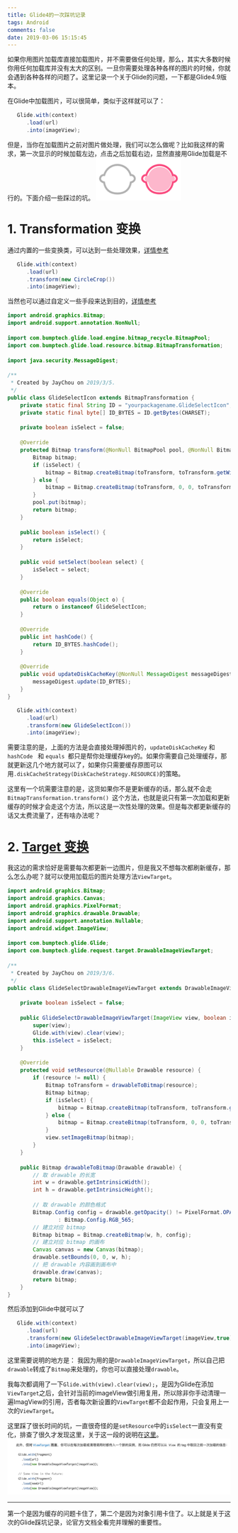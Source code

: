```yaml
---
title: Glide4的一次踩坑记录
tags: Android
comments: false
date: 2019-03-06 15:15:45
---
```

如果你用图片加载库直接加载图片，并不需要做任何处理，那么，其实大多数时候你用任何加载库并没有太大的区别。一旦你需要处理各种各样的图片的时候，你就会遇到各种各样的问题了。这里记录一个关于Glide的问题，一下都是Glide4.9版本。
<!--more-->
在Glide中加载图片，可以很简单，类似于这样就可以了：
```java
   Glide.with(context)
      .load(url)
      .into(imageView);
```
但是，当你在加载图片之前对图片做处理，我们可以怎么做呢？比如我这样的需求，第一次显示的时候加载左边，点击之后加载右边，显然直接用Glide加载是不行的。下面介绍一些踩过的坑。
![](/images/icon_spine_unselected_1.png)

# 1. Transformation 变换
通过内置的一些变换类，可以达到一些处理效果，[详情参考](https://muyangmin.github.io/glide-docs-cn/doc/transformations.html#%E5%86%85%E7%BD%AE%E7%B1%BB%E5%9E%8B)
```java
   Glide.with(context)
      .load(url)
      .transform(new CircleCrop())
      .into(imageView);
```
当然也可以通过自定义一些手段来达到目的，[详情参考](https://muyangmin.github.io/glide-docs-cn/doc/transformations.html#%E5%AE%9A%E5%88%B6%E5%8F%98%E6%8D%A2)
```java
import android.graphics.Bitmap;
import android.support.annotation.NonNull;

import com.bumptech.glide.load.engine.bitmap_recycle.BitmapPool;
import com.bumptech.glide.load.resource.bitmap.BitmapTransformation;

import java.security.MessageDigest;

/**
 * Created by JayChou on 2019/3/5.
 */
public class GlideSelectIcon extends BitmapTransformation {
    private static final String ID = "yourpackagename.GlideSelectIcon";
    private static final byte[] ID_BYTES = ID.getBytes(CHARSET);

    private boolean isSelect = false;

    @Override
    protected Bitmap transform(@NonNull BitmapPool pool, @NonNull Bitmap toTransform, int outWidth, int outHeight) {
        Bitmap bitmap;
        if (isSelect) {
            bitmap = Bitmap.createBitmap(toTransform, toTransform.getWidth() / 2, 0, toTransform.getWidth() / 2, toTransform.getHeight()); //对图片的高度的一半进行裁剪
        } else {
            bitmap = Bitmap.createBitmap(toTransform, 0, 0, toTransform.getWidth() / 2, toTransform.getHeight()); //对图片的高度的一半进行裁剪
        }
        pool.put(bitmap);
        return bitmap;
    }

    public boolean isSelect() {
        return isSelect;
    }

    public void setSelect(boolean select) {
        isSelect = select;
    }

    @Override
    public boolean equals(Object o) {
        return o instanceof GlideSelectIcon;
    }

    @Override
    public int hashCode() {
        return ID_BYTES.hashCode();
    }

    @Override
    public void updateDiskCacheKey(@NonNull MessageDigest messageDigest) {
        messageDigest.update(ID_BYTES);
    }
}
```
```java
   Glide.with(context)
      .load(url)
      .transform(new GlideSelectIcon())
      .into(imageView);
```
需要注意的是，上面的方法是会直接处理掉图片的，`updateDiskCacheKey` 和`hashCode ` 和 `equals `都只是帮你处理缓存key的。如果你需要自己处理缓存，那就更新这几个地方就可以了，如果你只需要缓存原图可以用`.diskCacheStrategy(DiskCacheStrategy.RESOURCE)`的策略。

这里有一个坑需要注意的是，这货如果你不是更新缓存的话，那么就不会走`BitmapTransformation.transform() `这个方法，也就是说只有第一次加载和更新缓存的时候才会走这个方法，所以这是一次性处理的效果。但是每次都更新缓存的话又太费流量了，还有啥办法呢？
# 2. [Target 变换](https://muyangmin.github.io/glide-docs-cn/doc/targets.html#%E5%85%B3%E4%BA%8Etarget)
我这边的需求恰好是需要每次都更新一边图片，但是我又不想每次都刷新缓存，那么怎么办呢？就可以使用加载后的图片处理方法`ViewTarget`。

```java
import android.graphics.Bitmap;
import android.graphics.Canvas;
import android.graphics.PixelFormat;
import android.graphics.drawable.Drawable;
import android.support.annotation.Nullable;
import android.widget.ImageView;

import com.bumptech.glide.Glide;
import com.bumptech.glide.request.target.DrawableImageViewTarget;

/**
 * Created by JayChou on 2019/3/6.
 */
public class GlideSelectDrawableImageViewTarget extends DrawableImageViewTarget {

    private boolean isSelect = false;

    public GlideSelectDrawableImageViewTarget(ImageView view, boolean isSelect) {
        super(view);
        Glide.with(view).clear(view);
        this.isSelect = isSelect;
    }

    @Override
    protected void setResource(@Nullable Drawable resource) {
        if (resource != null) {
            Bitmap toTransform = drawableToBitmap(resource);
            Bitmap bitmap;
            if (isSelect) {
                bitmap = Bitmap.createBitmap(toTransform, toTransform.getWidth() / 2, 0, toTransform.getWidth() / 2, toTransform.getHeight()); //对图片的高度的一半进行裁剪
            } else {
                bitmap = Bitmap.createBitmap(toTransform, 0, 0, toTransform.getWidth() / 2, toTransform.getHeight()); //对图片的高度的一半进行裁剪
            }
            view.setImageBitmap(bitmap);
        }
    }

    public Bitmap drawableToBitmap(Drawable drawable) {
        // 取 drawable 的长宽
        int w = drawable.getIntrinsicWidth();
        int h = drawable.getIntrinsicHeight();

        // 取 drawable 的颜色格式
        Bitmap.Config config = drawable.getOpacity() != PixelFormat.OPAQUE ? Bitmap.Config.ARGB_8888
                : Bitmap.Config.RGB_565;
        // 建立对应 bitmap
        Bitmap bitmap = Bitmap.createBitmap(w, h, config);
        // 建立对应 bitmap 的画布
        Canvas canvas = new Canvas(bitmap);
        drawable.setBounds(0, 0, w, h);
        // 把 drawable 内容画到画布中
        drawable.draw(canvas);
        return bitmap;
    }
}

```
然后添加到Glide中就可以了
```java
   Glide.with(context)
      .load(url)
      .transform(new GlideSelectDrawableImageViewTarget(imageView,true))
      .into(imageView);
```

这里需要说明的地方是：
我因为用的是`DrawableImageViewTarget`，所以自己把`drawable`转成了`Bitmap`来处理的，你也可以直接处理`drawable`。

我每次都调用了一下`Glide.with(view).clear(view);`，是因为Glide在添加 `ViewTarget`之后，会针对当前的imageView做引用复用，所以除非你手动清理一遍ImagView的引用，否者每次新设置的`ViewTarget`都不会起作用，只会复用上一次的`ViewTarget`。

这里踩了很长时间的坑，一直很奇怪的是`setResource`中的`isSelect`一直没有变化，排查了很久才发现这里，关于这一段的说明在[这里](https://muyangmin.github.io/glide-docs-cn/doc/targets.html#%E5%8F%96%E6%B6%88%E5%92%8C%E9%87%8D%E7%94%A8)。
![](/images/glide官方文档截图Target.png)

---
第一个是因为缓存的问题卡住了，第二个是因为对象引用卡住了。以上就是关于这次的Glide踩坑记录，论官方文档全看完并理解的重要性。

